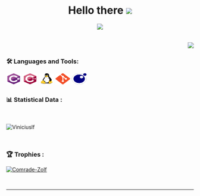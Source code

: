  <h1 align="center">Hello there <img src="https://media.giphy.com/media/hvRJCLFzcasrR4ia7z/giphy.gif" width="35"></h1>
<p align="center">
    <a href="https://github.com/DenverCoder1/readme-typing-svg"><img src="https://readme-typing-svg.herokuapp.com?lines=Software+Developer;Always%20learning%20new%20things&center=true&width=500&height=50"></a>

<br>

<br>

<p><img align="right" src="https://c.tenor.com/2uyENRmiUt0AAAAC/coding.gif alt="Zolf" /></p>


<br>


<h3 align="left">🛠️ Languages and Tools:</h3>
<p align="left"> 
   <img align="center" alt="Z-c#" height="30" width="40" src="https://raw.githubusercontent.com/devicons/devicon/master/icons/csharp/csharp-original.svg">
    <img align="center" alt="Z-C++" height="30" width="40" src="https://raw.githubusercontent.com/devicons/devicon/master/icons/cplusplus/cplusplus-original.svg">
    <img align="center" alt="z-linux" height="30" width="40" src="https://raw.githubusercontent.com/devicons/devicon/master/icons/linux/linux-original.svg">
    <img align="center" alt="z-git" height="30" width="40" src="https://raw.githubusercontent.com/devicons/devicon/master/icons/git/git-original.svg">
    <img align="center" alt="z-git" height="30" width="40" src="https://raw.githubusercontent.com/devicons/devicon/master/icons/lua/lua-original.svg">
   
      
       
        
        
 <br>

##

<h3>
  
 📊 Statistical Data : </h3>


<br>

<p><img align="center" src="https://github-readme-stats.vercel.app/api/top-langs?username=Zolf&langs_count=10&show_icons=true&locale=en&layout=compact&theme=algolia" alt="Viniciuslf" height="162px"/></p>
 
<br>
<h3>🏆 Trophies :</h3>
<p align="left"> <a href="https://github.com/ryo-ma/github-profile-trophy"><img
      src="https://github-profile-trophy.vercel.app/?username=Comrade-Zolf" alt="Comrade-Zolf" /></a> </p>

<p align="left"> <a href="https://twitter.com/" target="blank"><img
      src="https://img.shields.io/twitter/follow/?logo=twitter&style=for-the-badge" alt="" /></a> </p>


------------------------------------------------------------------------------------------------------------------------------------------
